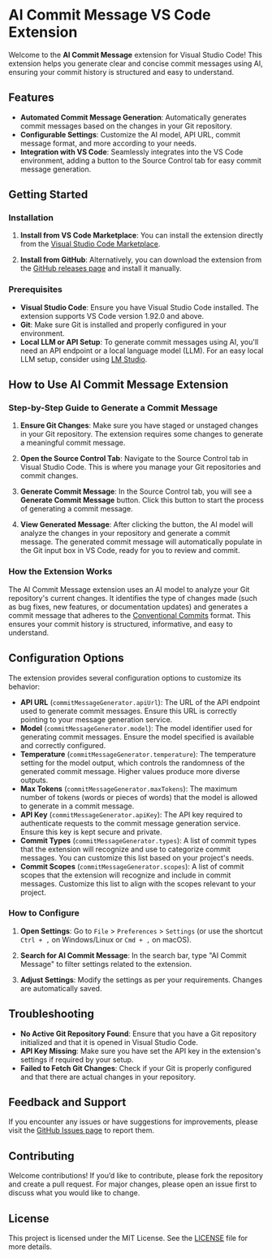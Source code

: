 # AI Commit Message VS Code Extension

Welcome to the **AI Commit Message** extension for Visual Studio Code! This extension helps you generate clear and concise commit messages using AI, ensuring your commit history is structured and easy to understand.

## Features

-   **Automated Commit Message Generation**: Automatically generates commit messages based on the changes in your Git repository.
-   **Configurable Settings**: Customize the AI model, API URL, commit message format, and more according to your needs.
-   **Integration with VS Code**: Seamlessly integrates into the VS Code environment, adding a button to the Source Control tab for easy commit message generation.

## Getting Started

### Installation

1. **Install from VS Code Marketplace**: You can install the extension directly from the [Visual Studio Code Marketplace](https://marketplace.visualstudio.com/items?itemName=Its-Satyajit.ai-commit-messege).

2. **Install from GitHub**: Alternatively, you can download the extension from the [GitHub releases page](https://github.com/Its-Satyajit/ai-commit-messege/releases) and install it manually.

### Prerequisites

-   **Visual Studio Code**: Ensure you have Visual Studio Code installed. The extension supports VS Code version 1.92.0 and above.
-   **Git**: Make sure Git is installed and properly configured in your environment.
-   **Local LLM or API Setup**: To generate commit messages using AI, you'll need an API endpoint or a local language model (LLM). For an easy local LLM setup, consider using [LM Studio](https://lmstudio.ai/).

## How to Use AI Commit Message Extension

### Step-by-Step Guide to Generate a Commit Message

1. **Ensure Git Changes**: Make sure you have staged or unstaged changes in your Git repository. The extension requires some changes to generate a meaningful commit message.

2. **Open the Source Control Tab**: Navigate to the Source Control tab in Visual Studio Code. This is where you manage your Git repositories and commit changes.

3. **Generate Commit Message**: In the Source Control tab, you will see a **Generate Commit Message** button. Click this button to start the process of generating a commit message.

4. **View Generated Message**: After clicking the button, the AI model will analyze the changes in your repository and generate a commit message. The generated commit message will automatically populate in the Git input box in VS Code, ready for you to review and commit.

### How the Extension Works

The AI Commit Message extension uses an AI model to analyze your Git repository's current changes. It identifies the type of changes made (such as bug fixes, new features, or documentation updates) and generates a commit message that adheres to the [Conventional Commits](https://www.conventionalcommits.org/) format. This ensures your commit history is structured, informative, and easy to understand.

## Configuration Options

The extension provides several configuration options to customize its behavior:

-   **API URL** (`commitMessageGenerator.apiUrl`): The URL of the API endpoint used to generate commit messages. Ensure this URL is correctly pointing to your message generation service.
-   **Model** (`commitMessageGenerator.model`): The model identifier used for generating commit messages. Ensure the model specified is available and correctly configured.
-   **Temperature** (`commitMessageGenerator.temperature`): The temperature setting for the model output, which controls the randomness of the generated commit message. Higher values produce more diverse outputs.
-   **Max Tokens** (`commitMessageGenerator.maxTokens`): The maximum number of tokens (words or pieces of words) that the model is allowed to generate in a commit message.
-   **API Key** (`commitMessageGenerator.apiKey`): The API key required to authenticate requests to the commit message generation service. Ensure this key is kept secure and private.
-   **Commit Types** (`commitMessageGenerator.types`): A list of commit types that the extension will recognize and use to categorize commit messages. You can customize this list based on your project's needs.
-   **Commit Scopes** (`commitMessageGenerator.scopes`): A list of commit scopes that the extension will recognize and include in commit messages. Customize this list to align with the scopes relevant to your project.

### How to Configure

1. **Open Settings**: Go to `File` > `Preferences` > `Settings` (or use the shortcut `Ctrl + ,` on Windows/Linux or `Cmd + ,` on macOS).

2. **Search for AI Commit Message**: In the search bar, type "AI Commit Message" to filter settings related to the extension.

3. **Adjust Settings**: Modify the settings as per your requirements. Changes are automatically saved.

## Troubleshooting

-   **No Active Git Repository Found**: Ensure that you have a Git repository initialized and that it is opened in Visual Studio Code.
-   **API Key Missing**: Make sure you have set the API key in the extension's settings if required by your setup.
-   **Failed to Fetch Git Changes**: Check if your Git is properly configured and that there are actual changes in your repository.

## Feedback and Support

If you encounter any issues or have suggestions for improvements, please visit the [GitHub Issues page](https://github.com/Its-Satyajit/ai-commit-messege/issues) to report them.

## Contributing

Welcome contributions! If you’d like to contribute, please fork the repository and create a pull request. For major changes, please open an issue first to discuss what you would like to change.

## License

This project is licensed under the MIT License. See the [LICENSE](https://github.com/Its-Satyajit/ai-commit-messege/blob/main/LICENSE) file for more details.
